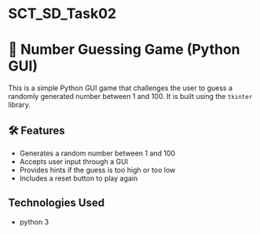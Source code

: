 # SCT_SD_Task02
# 🎯 Number Guessing Game (Python GUI)

This is a simple Python GUI game that challenges the user to guess a randomly generated number between 1 and 100. It is built using the `tkinter` library.

## 🛠 Features
- Generates a random number between 1 and 100
- Accepts user input through a GUI
- Provides hints if the guess is too high or too low
- Includes a reset button to play again

## Technologies Used
- python 3
